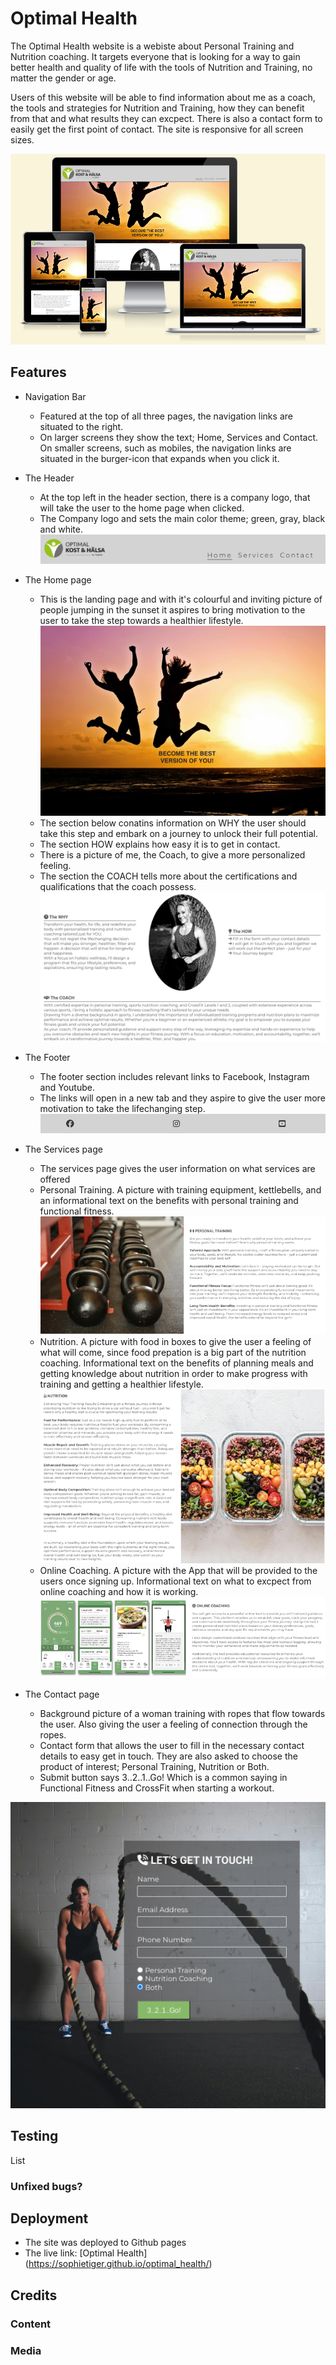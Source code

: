 # Optimal Health

The Optimal Health website is a webiste about Personal Training and Nutrition coaching. It targets everyone that is looking for a way to gain better health and quality of life with the tools of Nutrition and Training, no matter the gender or age.

Users of this website will be able to find information about me as a coach, the tools and strategies for Nutrition and Training, how they can benefit from that and what results they can excpect.
There is also a contact form to easily get the first point of contact.
The site is responsive for all screen sizes.

![Screenshot of the websites homepage on different devices](assets/images/responsive.png) 

## Features
* Navigation Bar
    -   Featured at the top of all three pages, the navigation links are situated to the right. 
    -  On larger screens they show the text; Home, Services and Contact. On smaller screens, such as mobiles, the navigation links are situated in the burger-icon that expands when you click it.


* The Header
    -  At the top left in the header section, there is a company logo, that will take the user to the home page when clicked.   
    -   The Company logo and sets the main color theme; green, gray, black and white.
![Screenshot of the header containing company logo and navigation bar](/assets/images/header_image.png)

* The Home page
    -   This is the landing page and with it's colourful and inviting picture of people jumping in the sunset it aspires to bring motivation to the user to take the step towards a healthier lifestyle.
![Screenshot of the landing page image with people on beach in sunset with the text "Become the best version of you!"](/assets/images/heroImg.jpg)
    -   The section below conatins information on WHY the user should take this step and embark on a journey to unlock their full potential.
    -   The section HOW explains how easy it is to get in contact.
    -   There is a picture of me, the Coach, to give a more personalized feeling.
    -   The section the COACH tells more about the certifications and qualifications that the coach possess.
![Screenshot of the reasons sections with info on why and how to take the step, and a photo of the coach and information about the coach](/assets/images/why_how_coach.png)


* The Footer
    -   The footer section includes relevant links to Facebook, Instagram and Youtube.
    -   The links will open in a new tab and they aspire to give the user more motivation to take the lifechanging step.
![Screenshot of the Footer with social media links](/assets/images/footer.png)
* The Services page
    -   The services page gives the user information on what services are offered
    -   Personal Training. A picture with training equipment, kettlebells, and an informational text on the benefits with personal training and functional fitness.
![Screenshot of picture with kettlebells and information about personal training](/assets/images/pt_div.png)
    -   Nutrition. A picture with food in boxes to give the user a feeling of what will come, since food prepation is a big part of the nutrition coaching. Informational text on the benefits of planning meals and getting knowledge about nutrition in order to make progress with training and getting a healthier lifestyle.
![Screenshot of picture with foodboxes and information about nutrition](/assets/images/nutrition_div.png)
    -   Online Coaching. A picture with the App that will be provided to the users once signing up. Informational text on what to excpect from online coaching and how it is working.
![Screenshot of picture with online coaching app and information about online coaching](/assets/images/online_div.png)
* The Contact page
    -   Background picture of a woman training with ropes that flow towards the user. Also giving the user a feeling of connection through the ropes.
    -   Contact form that allows the user to fill in the necessary contact details to easy get in touch. They are also asked to choose the product of interest; Personal Training, Nutrition or Both.
    -   Submit button says 3..2..1..Go! Which is a common saying in Functional Fitness and CrossFit when starting a workout.

![Screenshot of the contact form and background picture of woman training with ropes](/assets/images/contact_form.png)    

## Testing
List

### Unfixed bugs?

## Deployment
-   The site was deployed to Github pages
-   The live link: [Optimal Health] (https://sophietiger.github.io/optimal_health/)

## Credits
### Content
### Media

